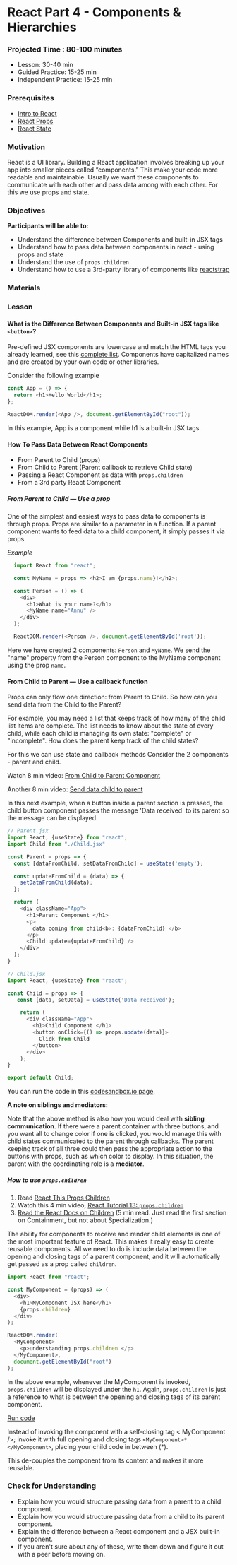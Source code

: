 # React Part 4 - Components & Hierarchies

### Projected Time : 80-100 minutes

- Lesson: 30-40 min
- Guided Practice: 15-25 min
- Independent Practice: 15-25 min

### Prerequisites

- [Intro to React](./react-part-1-intro.md)
- [React Props](./react-part-2-props.md)
- [React State](./react-part-3-state.md)

### Motivation

React is a UI library. Building a React application involves breaking up your app into smaller pieces called “components.” This make your code more readable and maintainable. Usually we want these components to communicate with each other and pass data among with each other. For this we use props and state.

### Objectives

**Participants will be able to:**

- Understand the difference between Components and built-in JSX tags
- Understand how to pass data between components in react - using props and state
- Understand the use of `props.children`
- Understand how to use a 3rd-party library of components like [reactstrap](https://reactstrap.github.io/)

### Materials


### Lesson

#### What is the Difference Between Components and Built-in JSX tags like `<button>`?

Pre-defined JSX components are lowercase and match the HTML tags you already learned, see this [complete list](https://zhenyong.github.io/react/docs/tags-and-attributes.html#html-elements). Components have capitalized names and are created by your own code or other libraries.

Consider the following example

```javascript
const App = () => {
  return <h1>Hello World</h1>;
};

ReactDOM.render(<App />, document.getElementById("root"));
```

In this example, App is a component while h1 is a built-in JSX tags.

#### How To Pass Data Between React Components

- From Parent to Child (props)
- From Child to Parent (Parent callback to retrieve Child state)
- Passing a React Component as data with `props.children`
- From a 3rd party React Component

##### From Parent to Child — Use a prop

One of the simplest and easiest ways to pass data to components is through props. Props are similar to a parameter in a function. If a parent component wants to feed data to a child component, it simply passes it via props.

_Example_

  ```javascript
    import React from "react";

    const MyName = props => <h2>I am {props.name}!</h2>;

    const Person = () => (
      <div>
        <h1>What is your name?</h1>
        <MyName name="Annu" />
      </div>
    );

    ReactDOM.render(<Person />, document.getElementById('root'));
  ```

Here we have created 2 components: `Person` and `MyName`. We send the "name" property from the Person component to the MyName component using the prop `name`.

#### From Child to Parent — Use a callback function

Props can only flow one direction: from Parent to Child.  So how can you send data from the Child to the Parent?

For example, you may need a list that keeps track of how many of the child list items are complete. The list needs to know about the state of every child, while each child is managing its own state: "complete" or "incomplete". How does the parent keep track of the child states?

For this we can use state and callback methods
Consider the 2 components - parent and child.

Watch 8 min video: [From Child to Parent Component](https://www.youtube.com/watch?v=UrpNtB61qyo)

Another 8 min video: [Send data child to parent](https://www.youtube.com/watch?v=-6tPkP89kWc)

In this next example, when a button inside a parent section is pressed, the child button component passes the message 'Data received' to its parent so the message can be displayed.

```javascript
// Parent.jsx
import React, {useState} from "react";
import Child from "./Child.jsx"

const Parent = props => {
  const [dataFromChild, setDataFromChild] = useState('empty');

  const updateFromChild = (data) => {
    setDataFromChild(data);
  };

  return (
    <div className="App">
      <h1>Parent Component </h1>
      <p>
        data coming from child<b>: {dataFromChild} </b>
      </p>
      <Child update={updateFromChild} />
    </div>
  );
}
```

```javascript
// Child.jsx
import React, {useState} from "react";

const Child = props => {
   const [data, setData] = useState('Data received');

    return (
      <div className="App">
        <h1>Child Component </h1>
        <button onClick={() => props.update(data)}>
          Click from Child
        </button>
      </div>
    );
}

export default Child;
```

You can run the code in this [codesandbox.io page](https://codesandbox.io/s/modern-violet-7s2ng?file=/src/Child.js). 

**A note on siblings and mediators:**

Note that the above method is also how you would deal with **sibling communication**.  If there were a parent container with three buttons, and you want all to change color if one is clicked, you would manage this with child states communicated to the parent through callbacks.  The parent keeping track of all three could then pass the appropriate action to the buttons with props, such as which color to display. In this situation, the parent with the coordinating role is a **mediator**.

##### How to use `props.children`

1. Read [React This Props Children](https://learn.co/lessons/react-this-props-children)
1. Watch this 4 min video, [React Tutorial 13: `props.children`](https://www.youtube.com/watch?v=Sq0FoUPxj_c)
1. [Read the React Docs on Children](https://reactjs.org/docs/composition-vs-inheritance.html#children) (5 min read.  Just read the first section on Containment, but not about Specialization.)

The ability for components to receive and render child elements is one of the most important feature of React. This makes it really easy to create reusable components. All we need to do is include data between the opening and closing tags of a parent component, and it will automatically get passed as a prop called `children`.

```javascript
import React from "react";

const MyComponent = (props) => (
  <div>
    <h1>MyComponent JSX here</h1>
    {props.children}
  </div>
);

ReactDOM.render(
  <MyComponent>
    <p>understanding props.children </p>
  </MyComponent>,
  document.getElementById("root")
);
```

In the above example, whenever the MyComponent is invoked, `props.children` will be displayed under the `h1`.  Again, `props.children` is just a reference to what is between the opening and closing tags of its parent component.

[Run code](https://codepen.io/SupriyaRaj/pen/GRMdVKX?editors=1111)

Instead of invoking the component with a self-closing tag < MyComponent />; invoke it with full opening and closing tags `<MyComponent>*</MyComponent>`, placing your child code in between (*).

This de-couples the <MyComponent> component from its content and makes it more reusable.

### Check for Understanding
- Explain how you would structure passing data from a parent to a child component.
- Explain how you would structure passing data from a child to its parent component.
- Explain the difference between a React component and a JSX built-in component.
- If you aren't sure about any of these, write them down and figure it out with a peer before moving on.
